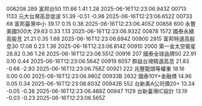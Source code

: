 006208	289	富邦台50	111.66	1.41	1.28	2025-06-16T12:23:06.943Z
00713	1133	元大台灣高息低波	51.39	-0.51	-0.98	2025-06-16T12:23:06.652Z
00733	68	富邦臺灣中小	39.17	0.15	0.38	2025-06-16T12:23:06.405Z
00858	600	永豐美國500大	29.63	0.33	1.13	2025-06-16T12:23:06.932Z
00878	1572	國泰永續高股息	21.21	0.35	1.68	2025-06-16T12:23:06.694Z
00900	2815	富邦特選高股息30	17.08	0.23	1.36	2025-06-16T12:23:06.814Z
00910	2000	第一金太空衛星	28.82	0.36	1.26	2025-06-16T12:23:06.551Z
00916	207	國泰全球品牌50	22.91	0.10	0.44	2025-06-16T12:23:06.564Z
00919	6057	群益台灣精選高息	21.83	-0.66	-2.93	2025-06-16T12:23:06.758Z
00921	222	兆豐龍頭等權重	18.16	0.00	0.00	2025-06-16T12:23:06.980Z
00933B	2632	國泰10Y+金融債	14.96	0.05	0.34	2025-06-16T12:23:06.603Z
00942B	552	台新美A公司債20+	13.24	-0.05	-0.38	2025-06-16T12:23:06.488Z
00947	1129	台新臺灣IC設計	13.19	-0.03	-0.23	2025-06-16T12:23:06.565Z